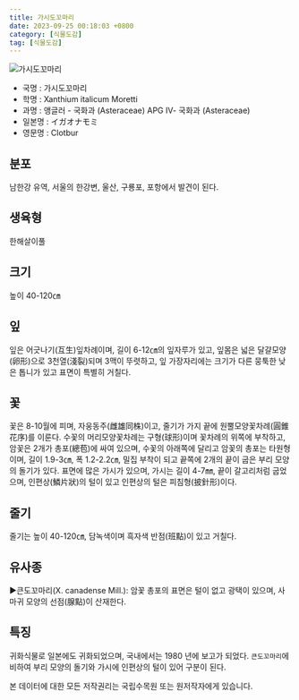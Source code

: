 ```yaml
---
title: 가시도꼬마리
date: 2023-09-25 00:18:03 +0800
category: [식물도감]
tag: [식물도감]
---
```




![가시도꼬마리](/fileUpload/plants/basic/Compositae/Xanthium/10035/10035_1_th2.jpg)
- 국명 : 가시도꼬마리
- 학명 : Xanthium italicum Moretti
- 과명 : 앵글러 - 국화과 (Asteraceae) APG Ⅳ- 국화과 (Asteraceae)
- 일본명 : イガオナモミ
- 영문명 : Clotbur


## 분포
남한강 유역, 서울의 한강변, 울산, 구룡포, 포항에서 발견이 된다.
## 생육형
한해살이풀
## 크기
높이 40-120㎝
## 잎
잎은 어긋나기(互生)잎차례이며, 길이 6-12㎝의 잎자루가 있고, 잎몸은 넓은 달걀모양(卵形)으로 3천열(淺裂)되며 3맥이 뚜렷하고, 잎 가장자리에는 크기가 다른 뭉툭한 낮은 톱니가 있고 표면이 특별히 거칠다.
## 꽃
꽃은 8-10월에 피며, 자웅동주(雌雄同株)이고, 줄기가 가지 끝에 원뿔모양꽃차례(圓錐花序)를 이룬다. 수꽃의 머리모양꽃차례는 구형(球形)이며 꽃차례의 위쪽에 부착하고, 암꽃은 2개가 총포(總苞)에 싸여 있으며, 수꽃의 아래쪽에 달리고 암꽃의 총포는 타원형이며, 길이 1.9-3㎝, 폭 1.2-2.2㎝, 밀집 부착이 되고 끝쪽에 2개의 끝이 굽은 부리 모양의 돌기가 있다. 표면에 많은 가시가 있으며, 가시는 길이 4-7㎜, 끝이 갈고리처럼 굽었으며, 인편상(鱗片狀)의 털이 있고 인편상의 털은 피침형(披針形)이다.
## 줄기
줄기는 높이 40-120㎝, 담녹색이며 흑자색 반점(班點)이 있고 거칠다.
## 유사종
▶큰도꼬마리(X. canadense Mill.): 암꽃 총포의 표면은 털이 없고 광택이 있으며, 사마귀 모양의 선점(腺點)이 산재한다.
## 특징
귀화식물로 일본에도 귀화되었으며, 국내에서는 1980 년에 보고가 되었다. `큰도꼬마리`에 비하여 부리 모양의 돌기와 가시에 인편상의 털이 있어 구분이 된다.






본 데이터에 대한 모든 저작권리는 국립수목원 또는 원저작자에게 있습니다.
